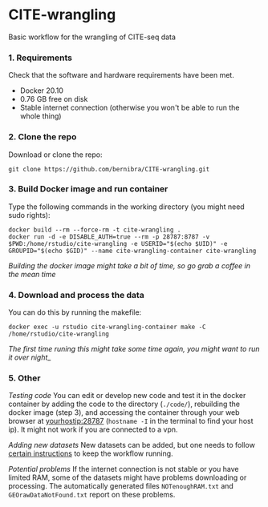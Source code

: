 # CITE-wrangling

Basic workflow for the wrangling of CITE-seq data

### 1. Requirements

Check that the software and hardware requirements have been met.
* Docker 20.10
* 0.76 GB free on disk
* Stable internet connection (otherwise you won't be able to run the whole thing)

### 2. Clone the repo

Download or clone the repo: 
```
git clone https://github.com/bernibra/CITE-wrangling.git
```

### 3. Build Docker image and run container

Type the following commands in the working directory (you might need sudo rights):
```
docker build --rm --force-rm -t cite-wrangling .
docker run -d -e DISABLE_AUTH=true --rm -p 28787:8787 -v $PWD:/home/rstudio/cite-wrangling -e USERID="$(echo $UID)" -e GROUPID="$(echo $GID)" --name cite-wrangling-container cite-wrangling
```
_Building the docker image might take a bit of time, so go grab a coffee in the mean time_

### 4. Download and process the data

You can do this by running the makefile:
```
docker exec -u rstudio cite-wrangling-container make -C /home/rstudio/cite-wrangling
```
_The first time runing this might take some time again, you might want to run it over night__

### 5. Other
_Testing code_
You can edit or develop new code and test it in the docker container by adding the code to the directory (`./code/`), rebuilding the docker image (step 3), and accessing the container through your web browser at <yourhostip:28787> (`hostname -I` in the terminal to find your host ip). It might not work if you are connected to a vpn.

_Adding new datasets_
New datasets can be added, but one needs to follow [certain instructions](data/README.md) to keep the workflow running.

_Potential problems_
If the internet connection is not stable or you have limited RAM, some of the datasets might have problems downloading or processing. The automatically generated files `NOTenoughRAM.txt` and `GEOrawDataNotFound.txt` report on these problems.
